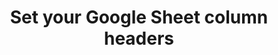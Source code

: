 ---
title: "Set your Google Sheet column headers"
name: "sourcemeta_flatfile"
key: "google_sheet_header"
description: "CSV list of headers to use. Example: product.title, variant.barcode"
user_friendly_description: "If you are using Google Sheets as your data source, you can specify your column headers separate from the Google Sheet. "
default: ""
values: []
tags: [sourcemeta,flatfile,flat-file]
type: "meta"
process: "products"
headless: true
---